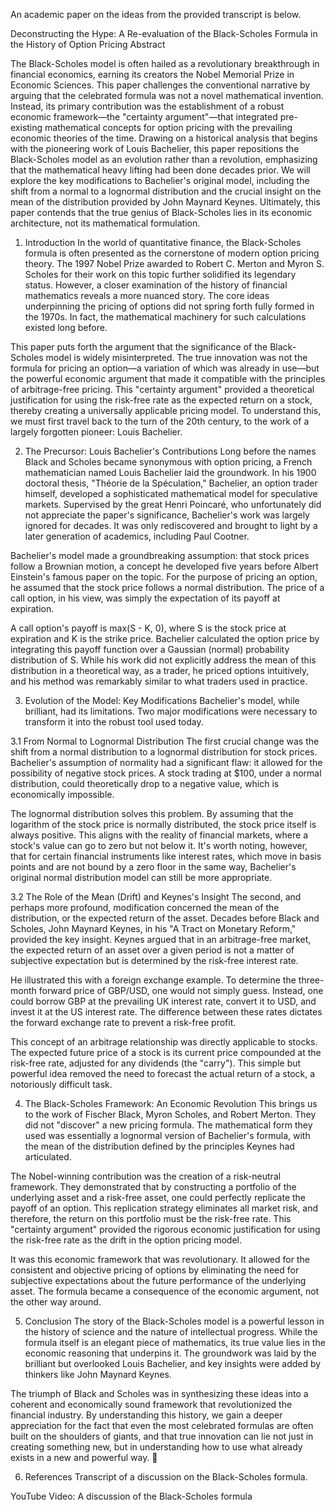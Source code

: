 An academic paper on the ideas from the provided transcript is below.

Deconstructing the Hype: A Re-evaluation of the Black-Scholes Formula in the History of Option Pricing
Abstract

The Black-Scholes model is often hailed as a revolutionary breakthrough in financial economics, earning its creators the Nobel Memorial Prize in Economic Sciences. This paper challenges the conventional narrative by arguing that the celebrated formula was not a novel mathematical invention. Instead, its primary contribution was the establishment of a robust economic framework—the "certainty argument"—that integrated pre-existing mathematical concepts for option pricing with the prevailing economic theories of the time. Drawing on a historical analysis that begins with the pioneering work of Louis Bachelier, this paper repositions the Black-Scholes model as an evolution rather than a revolution, emphasizing that the mathematical heavy lifting had been done decades prior. We will explore the key modifications to Bachelier's original model, including the shift from a normal to a lognormal distribution and the crucial insight on the mean of the distribution provided by John Maynard Keynes. Ultimately, this paper contends that the true genius of Black-Scholes lies in its economic architecture, not its mathematical formulation.

1. Introduction
In the world of quantitative finance, the Black-Scholes formula is often presented as the cornerstone of modern option pricing theory. The 1997 Nobel Prize awarded to Robert C. Merton and Myron S. Scholes for their work on this topic further solidified its legendary status. However, a closer examination of the history of financial mathematics reveals a more nuanced story. The core ideas underpinning the pricing of options did not spring forth fully formed in the 1970s. In fact, the mathematical machinery for such calculations existed long before.


This paper puts forth the argument that the significance of the Black-Scholes model is widely misinterpreted. The true innovation was not the formula for pricing an option—a variation of which was already in use—but the powerful economic argument that made it compatible with the principles of arbitrage-free pricing. This "certainty argument" provided a theoretical justification for using the risk-free rate as the expected return on a stock, thereby creating a universally applicable pricing model. To understand this, we must first travel back to the turn of the 20th century, to the work of a largely forgotten pioneer: Louis Bachelier.

2. The Precursor: Louis Bachelier's Contributions
Long before the names Black and Scholes became synonymous with option pricing, a French mathematician named Louis Bachelier laid the groundwork. In his 1900 doctoral thesis, "Théorie de la Spéculation," Bachelier, an option trader himself, developed a sophisticated mathematical model for speculative markets. Supervised by the great Henri Poincaré, who unfortunately did not appreciate the paper's significance, Bachelier's work was largely ignored for decades. It was only rediscovered and brought to light by a later generation of academics, including Paul Cootner.

Bachelier's model made a groundbreaking assumption: that stock prices follow a Brownian motion, a concept he developed five years before Albert Einstein's famous paper on the topic. For the purpose of pricing an option, he assumed that the stock price follows a normal distribution. The price of a call option, in his view, was simply the expectation of its payoff at expiration.

A call option's payoff is max(S - K, 0), where S is the stock price at expiration and K is the strike price. Bachelier calculated the option price by integrating this payoff function over a Gaussian (normal) probability distribution of S. While his work did not explicitly address the mean of this distribution in a theoretical way, as a trader, he priced options intuitively, and his method was remarkably similar to what traders used in practice.

3. Evolution of the Model: Key Modifications
Bachelier's model, while brilliant, had its limitations. Two major modifications were necessary to transform it into the robust tool used today.

3.1 From Normal to Lognormal Distribution
The first crucial change was the shift from a normal distribution to a lognormal distribution for stock prices. Bachelier's assumption of normality had a significant flaw: it allowed for the possibility of negative stock prices. A stock trading at $100, under a normal distribution, could theoretically drop to a negative value, which is economically impossible.

The lognormal distribution solves this problem. By assuming that the logarithm of the stock price is normally distributed, the stock price itself is always positive. This aligns with the reality of financial markets, where a stock's value can go to zero but not below it. It's worth noting, however, that for certain financial instruments like interest rates, which move in basis points and are not bound by a zero floor in the same way, Bachelier's original normal distribution model can still be more appropriate.

3.2 The Role of the Mean (Drift) and Keynes's Insight
The second, and perhaps more profound, modification concerned the mean of the distribution, or the expected return of the asset. Decades before Black and Scholes, John Maynard Keynes, in his "A Tract on Monetary Reform," provided the key insight. Keynes argued that in an arbitrage-free market, the expected return of an asset over a given period is not a matter of subjective expectation but is determined by the risk-free interest rate.

He illustrated this with a foreign exchange example. To determine the three-month forward price of GBP/USD, one would not simply guess. Instead, one could borrow GBP at the prevailing UK interest rate, convert it to USD, and invest it at the US interest rate. The difference between these rates dictates the forward exchange rate to prevent a risk-free profit.

This concept of an arbitrage relationship was directly applicable to stocks. The expected future price of a stock is its current price compounded at the risk-free rate, adjusted for any dividends (the "carry"). This simple but powerful idea removed the need to forecast the actual return of a stock, a notoriously difficult task.

4. The Black-Scholes Framework: An Economic Revolution
This brings us to the work of Fischer Black, Myron Scholes, and Robert Merton. They did not "discover" a new pricing formula. The mathematical form they used was essentially a lognormal version of Bachelier's formula, with the mean of the distribution defined by the principles Keynes had articulated.

The Nobel-winning contribution was the creation of a risk-neutral framework. They demonstrated that by constructing a portfolio of the underlying asset and a risk-free asset, one could perfectly replicate the payoff of an option. This replication strategy eliminates all market risk, and therefore, the return on this portfolio must be the risk-free rate. This "certainty argument" provided the rigorous economic justification for using the risk-free rate as the drift in the option pricing model.

It was this economic framework that was revolutionary. It allowed for the consistent and objective pricing of options by eliminating the need for subjective expectations about the future performance of the underlying asset. The formula became a consequence of the economic argument, not the other way around.

5. Conclusion
The story of the Black-Scholes model is a powerful lesson in the history of science and the nature of intellectual progress. While the formula itself is an elegant piece of mathematics, its true value lies in the economic reasoning that underpins it. The groundwork was laid by the brilliant but overlooked Louis Bachelier, and key insights were added by thinkers like John Maynard Keynes.

The triumph of Black and Scholes was in synthesizing these ideas into a coherent and economically sound framework that revolutionized the financial industry. By understanding this history, we gain a deeper appreciation for the fact that even the most celebrated formulas are often built on the shoulders of giants, and that true innovation can lie not just in creating something new, but in understanding how to use what already exists in a new and powerful way. 🧐

6. References
Transcript of a discussion on the Black-Scholes formula.

YouTube Video: A discussion of the Black-Scholes formula